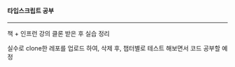 #### 타입스크립트 공부

-----

책 + 인프런 강의 클론 받은 후 실습 정리

실수로 clone한 레포를 업로드 하여, 삭제 후, 챕터별로 테스트 해보면서 코드 공부할 예정